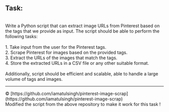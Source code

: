 ## Task:
<br>
Write a Python script that can extract image URLs from Pinterest based on the tags that we provide as input. The script should be able to perform the following tasks:
<br><br>
1. Take input from the user for the Pinterest tags.<br>
2. Scrape Pinterest for images based on the provided tags.<br>
3. Extract the URLs of the images that match the tags.<br>
4. Store the extracted URLs in a CSV file or any other suitable format.
<br><br>
Additionally, script should be efficient and scalable, able to handle a large volume of tags and images. 

<hr>
&copy; [https://github.com/iamatulsingh/pinterest-image-scrap] (https://github.com/iamatulsingh/pinterest-image-scrap)
<br>Modified the script from the above repository to make it work for this task !
